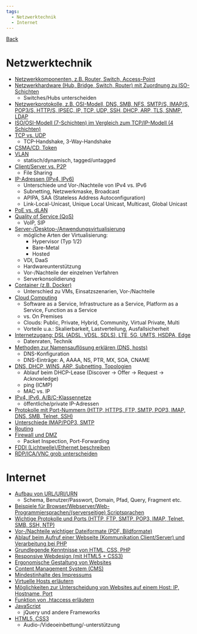 ```yaml
---
tags:
  - Netzwerktechnik
  - Internet
---
```

[Back](Pruefungsvorbereitung.md)
# Netzwerktechnik
- [Netzwerkkomponenten, z.B. Router, Switch, Access-Point](Netzwerkkomponenten.md)
- [Netzwerkhardware (Hub, Bridge, Switch, Router) mit Zuordnung zu ISO-Schichten](Netzwerkhardware.md)
	- Switches/Hubs unterscheiden
- [Netzwerkprotokolle, z.B. OSI-Modell, DNS, SMB, NFS, SMTP/S, IMAP/S, POP3/S, HTTP/S, IPSEC, IP, TCP, UDP, SSH, DHCP, ARP, TLS, SNMP, LDAP](Protokolle%20und%20Portnummern.md)
- [ISO/OSI-Modell (7-Schichten) im Vergleich zum TCP/IP-Modell (4 Schichten)](ISO%20OSI%20vs%20TCP%20IP%20Modell.md)
- [TCP vs. UDP](TCP%20vs%20UDP.md)
	- TCP-Handshake, 3-Way-Handshake
- [CSMA/CD, Token](CSMACD%20und%20Token.md)
- [VLAN](VLAN.md)
	- statisch/dynamisch, tagged/untagged
- [Client/Server vs. P2P](Client-Server%20und%20Peer%202%20Peer.md)
	- File Sharing
- [IP-Adressen (IPv4, IPv6)](IPv4%20und%20IPv6.md)
	- Unterschiede und Vor-/Nachteile von IPv4 vs. IPv6
	- Subnetting, Netzwerkmaske, Broadcast
	- APIPA, SAA (Stateless Address Autoconfiguration)
	- Link-Local-Unicast, Unique Local Unicast, Multicast, Global Unicast
- [PoE vs. dLAN](PoE%20vs%20dLAN.md)
- [Quality of Service (QoS)](QoS.md)
	- VoIP, SIP
- [Server-/Desktop-/Anwendungsvirtualisierung](Virtualisierung.md)
	- mögliche Arten der Virtualisierung:
		- Hypervisor (Typ 1/2)
		- Bare-Metal
		- Hosted
	- VDI, DaaS
	- Hardwareunterstützung
	- Vor-/Nachteile der einzelnen Verfahren
	- Serverkonsolidierung
- [Container (z.B. Docker)](Container.md)
	- Unterschied zu VMs, Einsatzszenarien, Vor-/Nachteile
- [Cloud Computing](Cloud-Computing.md)
	- Software as a Service, Infrastructure as a Service, Platform as a Service, Function as a Service
	- vs. On Premises
	- Clouds: Public, Private, Hybrid, Community, Virtual Private, Multi
	- Vorteile u.a.: Skalierbarkeit, Lastverteilung, Ausfallsicherheit
- [Internetzugang: DSL (ADSL, VDSL, SDLS), LTE, 5G, UMTS, HSDPA, Edge](Internetzugang.md)
	- Datenraten, Technik
- [Methoden zur Namensauflösung erklären (DNS, hosts)](Methoden%20der%20Namensaufloesung.md)
	- DNS-Konfiguration
	- DNS-Einträge: A, AAAA, NS, PTR, MX, SOA, CNAME
- [DNS, DHCP, WINS, ARP, Subnetting, Topologien](DNS%20DHCP%20WINS%20ARP%20Subnetting%20und%20Topologien.md)
	- Ablauf beim DHCP-Lease (Discover -> Offer -> Request -> Acknowledge)
	- ping (ICMP)
	- MAC vs. IP
- [IPv4, IPv6, A/B/C-Klassennetze](IPv4%20und%20IPv6.md)
	- öffentliche/private IP-Adressen
- [Protokolle mit Port-Nummern (HTTP, HTTPS, FTP, SMTP, POP3, IMAP, DNS, SMB, Telnet, SSH)](Protokolle%20und%20Portnummern.md)
- [Unterschiede IMAP/POP3, SMTP](Unterschiede%20der%20Mailprotokolle.md)
- [Routing](Routing.md)
- [Firewall und DMZ](Firewall%20und%20DMZ.md)
	- Packet Inspection, Port-Forwarding
- [FDDI (Lichtwelle)/Ethernet beschreiben](FDDI%20vs%20Ethernet.md)
- [RDP/ICA/VNC grob unterscheiden](Installation%20und%20Einrichtung%20von%20Systemen.md)
# Internet
- [Aufbau von URL/URI/URN](URL%20URI%20und%20URN.md)
	- Schema, Benutzer/Passwort, Domain, Pfad, Query, Fragment etc.
- [Beispiele für Browser/Webserver/Web-Programmiersprachen/(serverseitige) Scriptsprachen](Browser%20Websites%20und%20Scriptsprachen.md)
- [Wichtige Protokolle und Ports (HTTP, FTP, SMTP, POP3, IMAP, Telnet, SMB, SSH, NTP)](Protokolle%20und%20Portnummern.md)
- [Vor-/Nachteile wichtiger Dateiformate (PDF, Bildformate)](Dateiformate.md)
- [Ablauf beim Aufruf einer Webseite (Kommunikation Client/Server) und Verarbeitung bei PHP](Client-Server%20Prinzip%20beim%20Aufruf%20einer%20Website.md)
- [Grundlegende Kenntnisse von HTML, CSS, PHP](Grundlagen%20HTML%20CSS%20und%20PHP.md)
- [Responsive Webdesign (mit HTML5 + CSS3)](Responsive%20Webdesign.md)
- [Ergonomische Gestaltung von Websites](Ergonomische%20Gestaltung%20von%20Websites.md)
- [Content Management System (CMS)](Content%20Management%20System.md)
- [Mindestinhalte des Impressums](Impressum.md)
- [Virtuelle Hosts erläutern](Virtuelle%20Hosts.md)
- [Möglichkeiten zur Unterscheidung von Websites auf einem Host: IP, Hostname, Port](Unterscheidung%20verschiedener%20Websites%20auf%20einem%20Host.md)
- [Funktion von .htaccess erläutern](htaccess.md)
- [JavaScript](JS%20und%20Frameworks.md)
	- jQuery und andere Frameworks
- [HTML5, CSS3](Einbettung%20von%20Audio%20und%20Video.md)
	- Audio-/Videoeinbettung/-unterstützung
